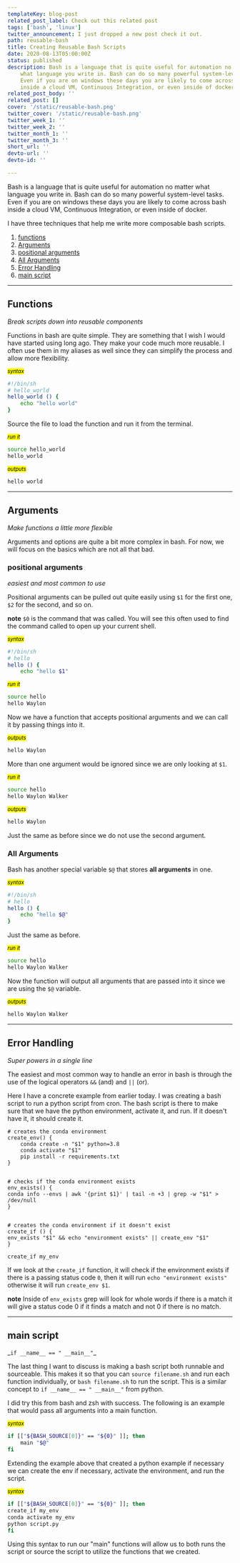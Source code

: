 ```yaml
---
templateKey: blog-post
related_post_label: Check out this related post
tags: ['bash', 'linux']
twitter_announcement: I just dropped a new post check it out.
path: reusable-bash
title: Creating Reusable Bash Scripts
date: 2020-08-13T05:00:00Z
status: published
description: Bash is a language that is quite useful for automation no matter
    what language you write in. Bash can do so many powerful system-level tasks.
    Even if you are on windows these days you are likely to come across bash
    inside a cloud VM, Continuous Integration, or even inside of docker.
related_post_body: ''
related_post: []
cover: '/static/reusable-bash.png'
twitter_cover: '/static/reusable-bash.png'
twitter_week_1: ''
twitter_week_2: ''
twitter_month_1: ''
twitter_month_3: ''
short_url: ''
devto-url: ''
devto-id: ''

---
```


Bash is a language that is quite useful for automation no matter what language you write in. Bash can do so many powerful system-level tasks. Even if you are on windows these days you are likely to come across bash inside a cloud VM, Continuous Integration, or even inside of docker.

I have three techniques that help me write more composable bash scripts.

1. [functions](#functions)
1. [Arguments](#arguments)
  1. [positional arguments](#positional-arguments)
  1. [All Arguments](#all-arguments)
1. [Error Handling](#error-handling)
1. [main script](#main-script)

---

## Functions
_Break scripts down into reusable components_

Functions in bash are quite simple. They are something that I wish I would have started using long ago. They make your code much more reusable. I often use them in my aliases as well since they can simplify the process and allow more flexibility.

_<small><mark>syntax</mark></small>_

``` bash
#!/bin/sh
# hello_world
hello_world () {
    echo "hello world"
}
```

Source the file to load the function and run it from the terminal.

_<small><mark>run it</mark></small>_

``` bash
source hello_world
hello_world
```

_<small><mark>outputs</mark></small>_

``` bash
hello world
```
---

## Arguments
_Make functions a little more flexible_

Arguments and options are quite a bit more complex in bash. For now, we will focus on the basics which are not all that bad.

### positional arguments
_easiest and most common to use_

Positional arguments can be pulled out quite easily using `$1` for the first one, `$2` for the second, and so on.

**note** `$0` is the command that was called. You will see this often used to find the command called to open up your current shell.

_<small><mark>syntax</mark></small>_
``` bash
#!/bin/sh
# hello
hello () {
    echo "hello $1"

```

_<small><mark>run it</mark></small>_

``` bash
source hello
hello Waylon
```

Now we have a function that accepts positional arguments and we can call it by passing things into it.

_<small><mark>outputs</mark></small>_

``` bash
hello Waylon
```

More than one argument would be ignored since we are only looking at `$1`.

_<small><mark>run it</mark></small>_

``` bash
source hello
hello Waylon Walker
```

_<small><mark>outputs</mark></small>_

``` bash
hello Waylon
```

Just the same as before since we do not use the second argument.

### All Arguments

Bash has another special variable `$@` that stores **all arguments** in one.

_<small><mark>syntax</mark></small>_

``` bash
#!/bin/sh
# hello
hello () {
    echo "hello $@"
}
```

Just the same as before.

_<small><mark>run it</mark></small>_

``` bash
source hello
hello Waylon Walker
```

Now the function will output all arguments that are passed into it since we are using the `$@` variable.

_<small><mark>outputs</mark></small>_

``` bash
hello Waylon Walker
```

---

## Error Handling
_Super powers in a single line_

The easiest and most common way to handle an error in bash is through the use of the logical operators `&&` (and) and `||` (or).

Here I have a concrete example from earlier today. I was creating a bash script to run a python script from cron. The bash script is there to make sure that we have the python environment, activate it, and run. If it doesn't have it, it should create it.

``` bash{15-19}{numberLines: true}
# creates the conda environment
create_env() {
    conda create -n "$1" python=3.8
    conda activate "$1"
    pip install -r requirements.txt
}


# checks if the conda environment exists
env_exists() {
conda info --envs | awk '{print $1}' | tail -n +3 | grep -w "$1" > /dev/null
}


# creates the conda environment if it doesn't exist
create_if () {
env_exists "$1" && echo "environment exists" || create_env "$1"
}

create_if my_env
```

If we look at the `create_if` function, it will check if the environment exists if there is a passing status code `0`, then it will run `echo "environment exists"` otherwise it will run `create_env $1`.

**note** Inside of `env_exists` grep will look for whole words if there is a match it will give a status code 0 if it finds a match and not 0 if there is no match.

---

## main script

\_`if __name__ == " __main__"`\_

The last thing I want to discuss is making a bash script both runnable and sourceable. This makes it so that you can `source filename.sh` and run each function individually, or `bash filename.sh` to run the script. This is a similar concept to `if __name__ == " __main__"` from python.

I did try this from bash and zsh with success. The following is an example that would pass all arguments into a main function.

_<small><mark>syntax</mark></small>_

``` bash
if [["${BASH_SOURCE[0]}" == "${0}" ]]; then
    main "$@"
fi
```

Extending the example above that created a python example if necessary we can create the env if necessary, activate the environment, and run the script.

_<small><mark>syntax</mark></small>_

``` bash
if [["${BASH_SOURCE[0]}" == "${0}" ]]; then
create_if my_env
conda activate my_env
python script.py
fi
```

Using this syntax to run our "main" functions will allow us to both runs the script or source the script to utilize the functions that we created.
